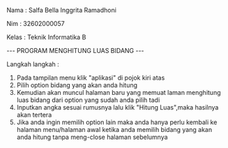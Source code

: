 Nama : Salfa Bella Inggrita Ramadhoni

Nim    : 32602000057

Kelas  : Teknik Informatika B

--- PROGRAM MENGHITUNG LUAS BIDANG ---

Langkah langkah :

1. Pada tampilan menu klik "aplikasi" di pojok kiri atas
2. Pilih option bidang yang akan anda hitung
3. Kemudian akan muncul halaman baru yang memuat laman menghitung luas bidang dari option yang sudah anda pilih tadi
4. Inputkan angka sesuai rumusnya lalu klik "Hitung Luas",maka hasilnya akan tertera
5. Jika anda ingin memilih option lain maka anda hanya perlu kembali ke halaman menu/halaman awal ketika anda memilih bidang yang akan anda hitung tanpa meng-close halaman sebelumnya
